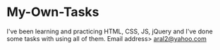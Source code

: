 # My-Own-Tasks
I've been learning and practicing HTML, CSS, JS, jQuery and I've done some tasks with using all of them.
Email address> aral2@yahoo.com

